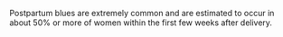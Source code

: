 Postpartum blues are extremely common and are estimated to occur in about 50% or more of women within the first few weeks after delivery.